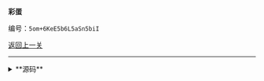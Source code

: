 **彩蛋**

编号：`5om+6KeE5b6L5aSn5biI`

[返回上一关](/riddle/level-2)

--------

<details><summary>**源码**</summary>
``` markdown
**彩蛋**

编号：`5om+6KeE5b6L5aSn5biI`

[返回上一关](/riddle/level-2)
```
</details>
